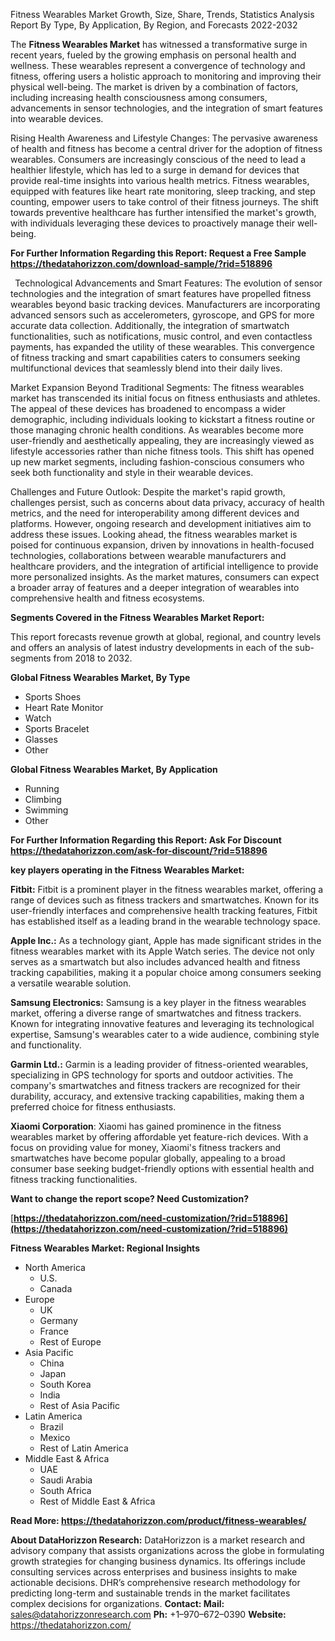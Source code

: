 ﻿Fitness Wearables Market Growth, Size, Share, Trends, Statistics Analysis Report By Type, By Application, By Region, and Forecasts 2022-2032

The **Fitness Wearables Market** has witnessed a transformative surge in recent years, fueled by the growing emphasis on personal health and wellness. These wearables represent a convergence of technology and fitness, offering users a holistic approach to monitoring and improving their physical well-being. The market is driven by a combination of factors, including increasing health consciousness among consumers, advancements in sensor technologies, and the integration of smart features into wearable devices.

Rising Health Awareness and Lifestyle Changes: The pervasive awareness of health and fitness has become a central driver for the adoption of fitness wearables. Consumers are increasingly conscious of the need to lead a healthier lifestyle, which has led to a surge in demand for devices that provide real-time insights into various health metrics. Fitness wearables, equipped with features like heart rate monitoring, sleep tracking, and step counting, empower users to take control of their fitness journeys. The shift towards preventive healthcare has further intensified the market's growth, with individuals leveraging these devices to proactively manage their well-being.

**For Further Information Regarding this Report: Request a Free Sample <https://thedatahorizzon.com/download-sample/?rid=518896>** 

` `Technological Advancements and Smart Features: The evolution of sensor technologies and the integration of smart features have propelled fitness wearables beyond basic tracking devices. Manufacturers are incorporating advanced sensors such as accelerometers, gyroscope, and GPS for more accurate data collection. Additionally, the integration of smartwatch functionalities, such as notifications, music control, and even contactless payments, has expanded the utility of these wearables. This convergence of fitness tracking and smart capabilities caters to consumers seeking multifunctional devices that seamlessly blend into their daily lives.

Market Expansion Beyond Traditional Segments: The fitness wearables market has transcended its initial focus on fitness enthusiasts and athletes. The appeal of these devices has broadened to encompass a wider demographic, including individuals looking to kickstart a fitness routine or those managing chronic health conditions. As wearables become more user-friendly and aesthetically appealing, they are increasingly viewed as lifestyle accessories rather than niche fitness tools. This shift has opened up new market segments, including fashion-conscious consumers who seek both functionality and style in their wearable devices.

Challenges and Future Outlook: Despite the market's rapid growth, challenges persist, such as concerns about data privacy, accuracy of health metrics, and the need for interoperability among different devices and platforms. However, ongoing research and development initiatives aim to address these issues. Looking ahead, the fitness wearables market is poised for continuous expansion, driven by innovations in health-focused technologies, collaborations between wearable manufacturers and healthcare providers, and the integration of artificial intelligence to provide more personalized insights. As the market matures, consumers can expect a broader array of features and a deeper integration of wearables into comprehensive health and fitness ecosystems.

**Segments Covered in the Fitness Wearables Market Report:**

This report forecasts revenue growth at global, regional, and country levels and offers an analysis of latest industry developments in each of the sub-segments from 2018 to 2032.

**Global Fitness Wearables Market, By Type**

- Sports Shoes
- Heart Rate Monitor
- Watch
- Sports Bracelet
- Glasses
- Other

**Global Fitness Wearables Market, By Application**

- Running
- Climbing
- Swimming
- Other

**For Further Information Regarding this Report: Ask For Discount <https://thedatahorizzon.com/ask-for-discount/?rid=518896>** 

**key players operating in the Fitness Wearables Market:**

**Fitbit:** Fitbit is a prominent player in the fitness wearables market, offering a range of devices such as fitness trackers and smartwatches. Known for its user-friendly interfaces and comprehensive health tracking features, Fitbit has established itself as a leading brand in the wearable technology space.

**Apple Inc.:** As a technology giant, Apple has made significant strides in the fitness wearables market with its Apple Watch series. The device not only serves as a smartwatch but also includes advanced health and fitness tracking capabilities, making it a popular choice among consumers seeking a versatile wearable solution.

**Samsung Electronics:** Samsung is a key player in the fitness wearables market, offering a diverse range of smartwatches and fitness trackers. Known for integrating innovative features and leveraging its technological expertise, Samsung's wearables cater to a wide audience, combining style and functionality.

**Garmin Ltd.:** Garmin is a leading provider of fitness-oriented wearables, specializing in GPS technology for sports and outdoor activities. The company's smartwatches and fitness trackers are recognized for their durability, accuracy, and extensive tracking capabilities, making them a preferred choice for fitness enthusiasts.

**Xiaomi Corporation**: Xiaomi has gained prominence in the fitness wearables market by offering affordable yet feature-rich devices. With a focus on providing value for money, Xiaomi's fitness trackers and smartwatches have become popular globally, appealing to a broad consumer base seeking budget-friendly options with essential health and fitness tracking functionalities.

**Want to change the report scope? Need Customization?**

[**https://thedatahorizzon.com/need-customization/?rid=518896](https://thedatahorizzon.com/need-customization/?rid=518896)** 

**Fitness Wearables Market: Regional Insights**

- North America
  - U.S.
  - Canada
- Europe
  - UK
  - Germany
  - France
  - Rest of Europe
- Asia Pacific
  - China
  - Japan
  - South Korea
  - India
  - Rest of Asia Pacific
- Latin America
  - Brazil
  - Mexico
  - Rest of Latin America
- Middle East & Africa
  - UAE
  - Saudi Arabia
  - South Africa
  - Rest of Middle East & Africa

**Read More: <https://thedatahorizzon.com/product/fitness-wearables/>** 

**About DataHorizzon Research:**DataHorizzon is a market research and advisory company that assists organizations across the globe in formulating growth strategies for changing business dynamics. Its offerings include consulting services across enterprises and business insights to make actionable decisions. DHR’s comprehensive research methodology for predicting long-term and sustainable trends in the market facilitates complex decisions for organizations.**Contact:Mail:** <sales@datahorizzonresearch.com> **Ph:** +1–970–672–0390**Website:** <https://thedatahorizzon.com/> 
